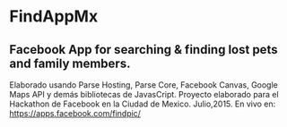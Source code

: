 # FindAppMx
## Facebook App for searching &amp; finding lost pets and family members.

Elaborado usando Parse Hosting, Parse Core, Facebook Canvas, Google Maps API y demás bibliotecas de JavasCript.
Proyecto elaborado para el Hackathon de Facebook en la Ciudad de Mexico. Julio,2015.
En vivo en: https://apps.facebook.com/findpic/
